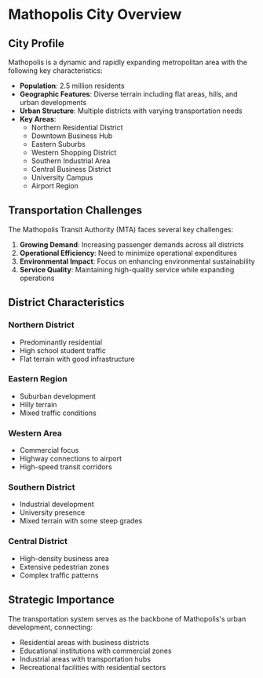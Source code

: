 # Mathopolis City Overview

## City Profile

Mathopolis is a dynamic and rapidly expanding metropolitan area with the following key characteristics:

- **Population**: 2.5 million residents
- **Geographic Features**: Diverse terrain including flat areas, hills, and urban developments
- **Urban Structure**: Multiple districts with varying transportation needs
- **Key Areas**:
  - Northern Residential District
  - Downtown Business Hub
  - Eastern Suburbs
  - Western Shopping District
  - Southern Industrial Area
  - Central Business District
  - University Campus
  - Airport Region

## Transportation Challenges

The Mathopolis Transit Authority (MTA) faces several key challenges:

1. **Growing Demand**: Increasing passenger demands across all districts
2. **Operational Efficiency**: Need to minimize operational expenditures
3. **Environmental Impact**: Focus on enhancing environmental sustainability
4. **Service Quality**: Maintaining high-quality service while expanding operations

## District Characteristics

### Northern District

- Predominantly residential
- High school student traffic
- Flat terrain with good infrastructure

### Eastern Region

- Suburban development
- Hilly terrain
- Mixed traffic conditions

### Western Area

- Commercial focus
- Highway connections to airport
- High-speed transit corridors

### Southern District

- Industrial development
- University presence
- Mixed terrain with some steep grades

### Central District

- High-density business area
- Extensive pedestrian zones
- Complex traffic patterns

## Strategic Importance

The transportation system serves as the backbone of Mathopolis's urban development, connecting:

- Residential areas with business districts
- Educational institutions with commercial zones
- Industrial areas with transportation hubs
- Recreational facilities with residential sectors
